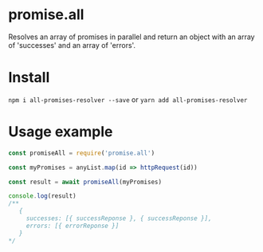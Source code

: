 # promise.all
Resolves an array of promises in parallel and return an object with an array of 'successes' and an array of 'errors'.

# Install
`npm i all-promises-resolver --save` or `yarn add all-promises-resolver`

# Usage example
```js
const promiseAll = require('promise.all')

const myPromises = anyList.map(id => httpRequest(id))

const result = await promiseAll(myPromises)

console.log(result)
/**
   {
     successes: [{ successReponse }, { successReponse }],
     errors: [{ errorReponse }]
   }
*/

```